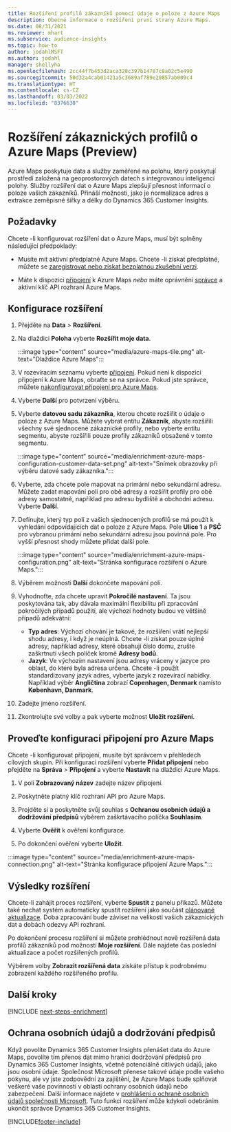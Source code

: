 ```yaml
---
title: Rozšíření profilů zákazníků pomocí údaje o poloze z Azure Maps
description: Obecné informace o rozšíření první strany Azure Maps.
ms.date: 08/31/2021
ms.reviewer: mhart
ms.subservice: audience-insights
ms.topic: how-to
author: jodahlMSFT
ms.author: jodahl
manager: shellyha
ms.openlocfilehash: 2cc44f7b453d2aca328c397b14787c8a02c5e490
ms.sourcegitcommit: 50d32a4cab01421a5c3689af789e20857ab009c4
ms.translationtype: HT
ms.contentlocale: cs-CZ
ms.lasthandoff: 03/03/2022
ms.locfileid: "8376638"
---
```

# <a name="enrichment-of-customer-profiles-with-azure-maps-preview"></a>Rozšíření zákaznických profilů o Azure Maps (Preview)

Azure Maps poskytuje data a služby zaměřené na polohu, který poskytují prostředí založená na geoprostorových datech s integrovanou inteligencí polohy. Služby rozšíření dat o Azure Maps zlepšují přesnost informací o poloze vašich zákazníků. Přináší možnosti, jako je normalizace adres a extrakce zeměpisné šířky a délky do Dynamics 365 Customer Insights.

## <a name="prerequisites"></a>Požadavky

Chcete -li konfigurovat rozšíření dat o Azure Maps, musí být splněny následující předpoklady:

- Musíte mít aktivní předplatné Azure Maps. Chcete -li získat předplatné, můžete se [zaregistrovat nebo získat bezplatnou zkušební verzi](https://azure.microsoft.com/services/azure-maps/).

- Máte k dispozici [připojení](connections.md) k Azure Maps *nebo* máte oprávnění [správce](permissions.md#admin) a aktivní klíč API rozhraní Azure Maps.

## <a name="configure-the-enrichment"></a>Konfigurace rozšíření

1. Přejděte na **Data** > **Rozšíření**. 

1. Na dlaždici **Poloha** vyberte **Rozšířit moje data**.

   :::image type="content" source="media/azure-maps-tile.png" alt-text="Dlaždice Azure Maps":::

1. V rozevíracím seznamu vyberte [připojení](connections.md). Pokud není k dispozici připojení k Azure Maps, obraťte se na správce. Pokud jste správce, můžete [nakonfigurovat připojení pro Azure Maps](#configure-the-connection-for-azure-maps). 

1. Vyberte **Další** pro potvrzení výběru.

1. Vyberte **datovou sadu zákazníka**, kterou chcete rozšířit o údaje o poloze z Azure Maps. Můžete vybrat entitu **Zákazník**, abyste rozšířili všechny své sjednocené zákaznické profily, nebo vyberte entitu segmentu, abyste rozšířili pouze profily zákazníků obsažené v tomto segmentu.

    :::image type="content" source="media/enrichment-azure-maps-configuration-customer-data-set.png" alt-text="Snímek obrazovky při výběru datové sady zákazníka.":::

1. Vyberte, zda chcete pole mapovat na primární nebo sekundární adresu. Můžete zadat mapování polí pro obě adresy a rozšířit profily pro obě adresy samostatně, například pro adresu bydliště a obchodní adresu. Vyberte **Další**.

1. Definujte, který typ polí z vašich sjednocených profilů se má použít k vyhledání odpovídajících dat o poloze z Azure Maps. Pole **Ulice 1** a **PSČ** pro vybranou primární nebo sekundární adresu jsou povinná pole. Pro vyšší přesnost shody můžete přidat další pole.

   :::image type="content" source="media/enrichment-azure-maps-configuration.png" alt-text="Stránka konfigurace rozšíření o Azure Maps.":::

1. Výběrem možnosti **Další** dokončete mapování polí.

1. Vyhodnoťte, zda chcete upravit **Pokročilé nastavení**. Ta jsou poskytována tak, aby dávala maximální flexibilitu při zpracování pokročilých případů použití, ale výchozí hodnoty budou ve většině případů adekvátní:
   - **Typ adres**: Výchozí chování je takové, že rozšíření vrátí nejlepší shodu adresy, i když je neúplná. Chcete -li získat pouze úplné adresy, například adresy, které obsahují číslo domu, zrušte zaškrtnutí všech políček kromě **Adresy bodů**. 
   - **Jazyk**: Ve výchozím nastavení jsou adresy vráceny v jazyce pro oblast, do které byla adresa určena. Chcete -li použít standardizovaný jazyk adres, vyberte jazyk z rozevírací nabídky. Například výběr **Angličtina** zobrazí **Copenhagen, Denmark** namísto **København, Danmark**.

1. Zadejte jméno rozšíření.

1. Zkontrolujte své volby a pak vyberte možnost **Uložit rozšíření**.

## <a name="configure-the-connection-for-azure-maps"></a>Proveďte konfiguraci připojení pro Azure Maps

Chcete -li konfigurovat připojení, musíte být správcem v přehledech cílových skupin. Při konfiguraci rozšíření vyberte **Přidat připojení** nebo přejděte na **Správa** > **Připojení** a vyberte **Nastavit** na dlaždici Azure Maps.

1. V poli **Zobrazovaný název** zadejte název připojení.

1. Poskytněte platný klíč rozhraní API pro Azure Maps.

1. Projděte si a poskytněte svůj souhlas s **Ochranou osobních údajů a dodržování předpisů** výběrem zaškrtávacího políčka **Souhlasím**.

1. Vyberte **Ověřit** k ověření konfigurace.

1. Po dokončení ověření vyberte **Uložit**.

:::image type="content" source="media/enrichment-azure-maps-connection.png" alt-text="Stránka konfigurace připojení Azure Maps.":::

## <a name="enrichment-results"></a>Výsledky rozšíření

Chcete-li zahájit proces rozšíření, vyberte **Spustit** z panelu příkazů. Můžete také nechat systém automaticky spustit rozšíření jako součást [plánované aktualizace](system.md#schedule-tab). Doba zpracování bude záviset na velikosti vašich zákaznických dat a dobách odezvy API rozhraní.

Po dokončení procesu rozšíření si můžete prohlédnout nově rozšířená data profilů zákazníků pod možností **Moje rozšíření**. Dále najdete čas poslední aktualizace a počet rozšířených profilů.

Výběrem volby **Zobrazit rozšířená data** získáte přístup k podrobnému zobrazení každého rozšířeného profilu.

## <a name="next-steps"></a>Další kroky

[!INCLUDE [next-steps-enrichment](../includes/next-steps-enrichment.md)]

## <a name="data-privacy-and-compliance"></a>Ochrana osobních údajů a dodržování předpisů

Když povolíte Dynamics 365 Customer Insights přenášet data do Azure Maps, povolíte tím přenos dat mimo hranici dodržování předpisů pro Dynamics 365 Customer Insights, včetně potenciálně citlivých údajů, jako jsou osobní údaje. Společnost Microsoft přenese takové údaje podle vašeho pokynu, ale vy jste zodpovědní za zajištění, že Azure Maps bude splňovat veškeré vaše povinnosti v oblasti ochrany osobních údajů nebo zabezpečení. Další informace najdete v [prohlášení o ochraně osobních údajů společnosti Microsoft](https://go.microsoft.com/fwlink/?linkid=396732).
Tuto funkci rozšíření může kdykoli odebráním ukončit správce Dynamics 365 Customer Insights.

[!INCLUDE[footer-include](../includes/footer-banner.md)]
